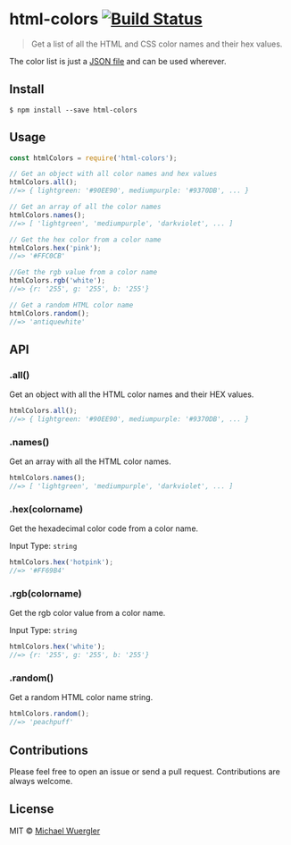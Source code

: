 # html-colors [![Build Status](https://travis-ci.org/radiovisual/html-colors.svg?branch=master)](https://travis-ci.org/radiovisual/html-colors)

> Get a list of all the HTML and CSS color names and their hex values.

The color list is just a [JSON file](html-colors.json) and can be used wherever.

## Install

```
$ npm install --save html-colors
```

## Usage

```js
const htmlColors = require('html-colors');

// Get an object with all color names and hex values
htmlColors.all();
//=> { lightgreen: '#90EE90', mediumpurple: '#9370DB', ... }

// Get an array of all the color names
htmlColors.names();
//=> [ 'lightgreen', 'mediumpurple', 'darkviolet', ... ]

// Get the hex color from a color name
htmlColors.hex('pink');
//=> '#FFC0CB'

//Get the rgb value from a color name
htmlColors.rgb('white');
//=> {r: '255', g: '255', b: '255'}

// Get a random HTML color name
htmlColors.random();
//=> 'antiquewhite'
```


## API

### .all()

Get an object with all the HTML color names and their HEX values.

```js
htmlColors.all();
//=> { lightgreen: '#90EE90', mediumpurple: '#9370DB', ... }
```

### .names()

Get an array with all the HTML color names.

```js
htmlColors.names();
//=> [ 'lightgreen', 'mediumpurple', 'darkviolet', ... ]
```

### .hex(colorname)

Get the hexadecimal color code from a color name.

Input Type: `string`<br/>

```js
htmlColors.hex('hotpink');
//=> '#FF69B4'
```

### .rgb(colorname)

Get the rgb color value from a color name.

Input Type: `string`<br/>

```js
htmlColors.hex('white');
//=> {r: '255', g: '255', b: '255'}
```

### .random()

Get a random HTML color name string.

```js
htmlColors.random();
//=> 'peachpuff'
```
## Contributions

Please feel free to open an issue or send a pull request. Contributions are always
welcome.

## License

MIT © [Michael Wuergler](http://numetriclabs.com)
